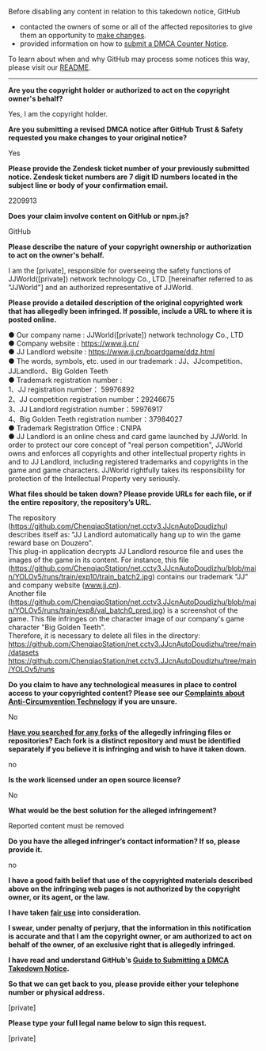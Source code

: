 Before disabling any content in relation to this takedown notice, GitHub
- contacted the owners of some or all of the affected repositories to give them an opportunity to [make changes](https://docs.github.com/en/github/site-policy/dmca-takedown-policy#a-how-does-this-actually-work).
- provided information on how to [submit a DMCA Counter Notice](https://docs.github.com/en/articles/guide-to-submitting-a-dmca-counter-notice).

To learn about when and why GitHub may process some notices this way, please visit our [README](https://github.com/github/dmca/blob/master/README.md#anatomy-of-a-takedown-notice).

---

**Are you the copyright holder or authorized to act on the copyright owner's behalf?**

Yes, I am the copyright holder.

**Are you submitting a revised DMCA notice after GitHub Trust & Safety requested you make changes to your original notice?**

Yes

**Please provide the Zendesk ticket number of your previously submitted notice. Zendesk ticket numbers are 7 digit ID numbers located in the subject line or body of your confirmation email.**

2209913

**Does your claim involve content on GitHub or npm.js?**

GitHub

**Please describe the nature of your copyright ownership or authorization to act on the owner's behalf.**

I am the [private], responsible for overseeing the safety functions of JJWorld([private]) network technology Co., LTD. [hereinafter referred to as "JJWorld"] and an authorized representative of JJWorld.

**Please provide a detailed description of the original copyrighted work that has allegedly been infringed. If possible, include a URL to where it is posted online.**

● Our company name : JJWorld([private]) network technology Co., LTD  
● Company website : https://www.jj.cn/  
● JJ Landlord website : https://www.jj.cn/boardgame/ddz.html  
● The words, symbols, etc. used in our trademark : JJ、JJcompetition、JJLandlord、Big Golden Teeth  
● Trademark registration number :  
1、JJ registration number： 59976892  
2、JJ competition registration number：29246675  
3、JJ Landlord registration number：59976917  
4、Big Golden Teeth registration number：37984027  
● Trademark Registration Office : CNIPA  
● JJ Landlord is an online chess and card game launched by JJWorld. In order to protect our core concept of "real person competition", JJWorld owns and enforces all copyrights and other intellectual property rights in and to JJ Landlord, including registered trademarks and copyrights in the game and game characters. JJWorld rightfully takes its responsibility for protection of the Intellectual Property very seriously.

**What files should be taken down? Please provide URLs for each file, or if the entire repository, the repository’s URL.**

The repository (https://github.com/ChenqiaoStation/net.cctv3.JJcnAutoDoudizhu) describes itself as: "JJ Landlord automatically hang up to win the game reward base on Douzero".  
This plug-in application decrypts JJ Landlord resource file and uses the images of the game in its content.
For instance, this file (https://github.com/ChenqiaoStation/net.cctv3.JJcnAutoDoudizhu/blob/main/YOLOv5/runs/train/exp10/train_batch2.jpg) contains our trademark "JJ" and company website (www.jj.cn).  
Another file (https://github.com/ChenqiaoStation/net.cctv3.JJcnAutoDoudizhu/blob/main/YOLOv5/runs/train/exp8/val_batch0_pred.jpg) is a screenshot of the game. This file infringes on the character image of our company's game character "Big Golden Teeth".  
Therefore, it is necessary to delete all files in the directory:  
https://github.com/ChenqiaoStation/net.cctv3.JJcnAutoDoudizhu/tree/main/datasets  
https://github.com/ChenqiaoStation/net.cctv3.JJcnAutoDoudizhu/tree/main/YOLOv5/runs

**Do you claim to have any technological measures in place to control access to your copyrighted content? Please see our <a href="https://docs.github.com/articles/guide-to-submitting-a-dmca-takedown-notice#complaints-about-anti-circumvention-technology">Complaints about Anti-Circumvention Technology</a> if you are unsure.**

No

**<a href="https://docs.github.com/articles/dmca-takedown-policy#b-what-about-forks-or-whats-a-fork">Have you searched for any forks</a> of the allegedly infringing files or repositories? Each fork is a distinct repository and must be identified separately if you believe it is infringing and wish to have it taken down.**

no

**Is the work licensed under an open source license?**

No

**What would be the best solution for the alleged infringement?**

Reported content must be removed

**Do you have the alleged infringer’s contact information? If so, please provide it.**

no

**I have a good faith belief that use of the copyrighted materials described above on the infringing web pages is not authorized by the copyright owner, or its agent, or the law.**

**I have taken <a href="https://www.lumendatabase.org/topics/22">fair use</a> into consideration.**

**I swear, under penalty of perjury, that the information in this notification is accurate and that I am the copyright owner, or am authorized to act on behalf of the owner, of an exclusive right that is allegedly infringed.**

**I have read and understand GitHub's <a href="https://docs.github.com/articles/guide-to-submitting-a-dmca-takedown-notice/">Guide to Submitting a DMCA Takedown Notice</a>.**

**So that we can get back to you, please provide either your telephone number or physical address.**

[private]

**Please type your full legal name below to sign this request.**

[private]
